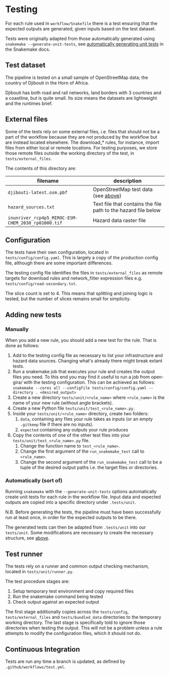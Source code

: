 # Testing

For each rule used in `workflow/Snakefile` there is a test ensuring that the
expected outputs are generated, given inputs based on the test dataset.

Tests were originally adapted from those automatically generated using
`snakemake --generate-unit-tests`, see [automatically generating unit
tests](https://snakemake.readthedocs.io/en/stable/snakefiles/testing.html) in
the Snakemake docs.

## Test dataset

The pipeline is tested on a small sample of OpenStreetMap data; the country of
Djibouti in the Horn of Africa.

Djibouti has both road and rail networks, land borders with 3 countries and a
coastline, but is quite small. Its size means the datasets are lightweight and
the runtimes brief.

## External files

Some of the tests rely on some external files, i.e. files that should not be a
part of the workflow because they are not produced by the workflow but are
instead located elsewhere. The download_* rules, for instance, import files
from either local or remote locations. For testing purposes, we store those
remote files outside the working directory of the test, in
`tests/external_files`.

The contents of this directory are:

| filename | description |
|----------|-------------|
| `djibouti-latest.osm.pbf` | OpenStreetMap test data (see [above](#test-dataset)) |
| `hazard_sources.txt` | Text file that contains the file path to the hazard file below |
| `inunriver_rcp4p5_MIROC-ESM-CHEM_2030_rp01000.tif` | Hazard data raster file |

## Configuration

The tests have their own configuration, located in `tests/config/config.yaml`.
This is largely a copy of the production config file, although there are some
important differences.

The testing config file identifies the files in `tests/external_files` as
remote targets for download rules and network_filter expression files e.g.
`tests/config/road-secondary.txt`.

The slice count is set to 4. This means that splitting and joining logic is
tested, but the number of slices remains small for simplicity.

## Adding new tests

### Manually

When you add a new rule, you should add a new test for the rule.
That is done as follows:

1. Add to the testing config file as necessary to list your infrastructure
   and hazard data sources. Changing what's already there might break extant
   tests.
2. Run a snakemake job that executes your rule and creates the output files you
need. To this end you may find it useful to run a job from open-gira/ with the
testing configuration. This can be achieved as follows: `snakemake --cores all
--configfile tests/config/config.yaml --directory . <desired_output>`
3. Create a new directory `tests/unit/<rule_name>` where `<rule_name>` is
the name of your new rule (without angle brackets).
4. Create a new Python file `tests/unit/test_<rule_name>.py`.
5. Inside your `tests/unit/<rule_name>` directory, create two folders:
   1. `data`, containing any files your rule takes as inputs (or an empty
   `.gitkeep` file if there are no inputs).
   2. `expected` containing any outputs your rule produces
6. Copy the contents of one of the other test files into your
`tests/unit/test_<rule_name>.py` file.
   1. Change the function name to `test_<rule_name>`.
   2. Change the first argument of the `run_snakemake_test` call to `<rule_name>`.
   3. Change the second argument of the `run_snakemake_test` call to be a tuple
   of the desired output paths i.e. the target files or directories.

### Automatically (sort of)

Running `snakemake` with the `--generate-unit-tests` options automatically
create unit tests for each rule in the workflow file.  Input data and expected
outputs are copied into a specific directory under `.tests/unit`.

N.B. Before generating the tests, the pipeline must have been successfully run
at least once, in order for the expected outputs to be there.

The generated tests can then be adapted from `.tests/unit` into our
`tests/unit`. Some modifications are necessary to create the necessary
structure, see [above](#manually).

## Test runner

The tests rely on a runner and common output checking mechanism, located in
`tests/unit/runner.py`.

The test procedure stages are:
1. Setup temporary test environment and copy required files
2. Run the snakemake command being tested
3. Check output against an expected output

The first stage additionally copies across the `tests/config`,
`tests/external_files` and `tests/bundled_data` directories to the temporary
working directory.  The last stage is specifically told to ignore those
directories when testing the output.  This will not be a problem unless a rule
attempts to modify the configuration files, which it should not do.

## Continuous Integration

Tests are run any time a branch is updated, as defined by
`.github/workflows/test.yml`.

